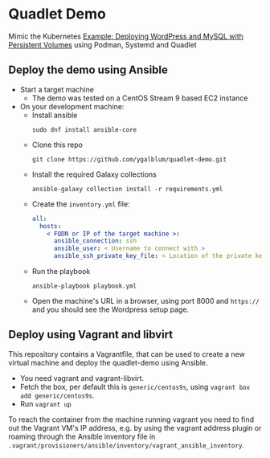 # Quadlet Demo

Mimic the Kubernetes [Example: Deploying WordPress and MySQL with Persistent Volumes](https://kubernetes.io/docs/tutorials/stateful-application/mysql-wordpress-persistent-volume/) using Podman, Systemd and Quadlet

## Deploy the demo using Ansible

- Start a target machine
    - The demo was tested on a CentOS Stream 9 based EC2 instance
- On your development machine:
    - Install ansible
        ```
        sudo dnf install ansible-core
        ```
    - Clone this repo
        ```
        git clone https://github.com/ygalblum/quadlet-demo.git
        ```
    - Install the required Galaxy collections
        ```
        ansible-galaxy collection install -r requirements.yml
        ```
    - Create the `inventory.yml` file:
        ```yaml
        all:
          hosts:
            < FQDN or IP of the target machine >:
              ansible_connection: ssh
              ansible_user: < Username to connect with >
              ansible_ssh_private_key_file: < Location of the private key >
        ```
    - Run the playbook
        ```
        ansible-playbook playbook.yml
        ```
    - Open the machine's URL in a browser, using port 8000 and `https://`
      and you should see the Wordpress setup page.

## Deploy using Vagrant and libvirt

This repository contains a Vagrantfile, that can be used to create a new
virtual machine and deploy the quadlet-demo using Ansible.

- You need vagrant and vagrant-libvirt.
- Fetch the box, per default this is `generic/centos9s`,
  using `vagrant box add generic/centos9s`.
- Run `vagrant up`

To reach the container from the machine running vagrant
you need to find out the Vagrant VM's IP address, e.g.
by using the vagrant address plugin or roaming through
the Ansible inventory file in
`.vagrant/provisioners/ansible/inventory/vagrant_ansible_inventory`.
